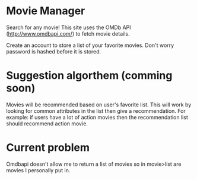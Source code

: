 # Movie Manager

Search for any movie!
This site uses the OMDb API (http://www.omdbapi.com/) to fetch movie details.

Create an account to store a list of your favorite movies.
Don't worry password is hashed before it is stored.

# Suggestion algorthem (comming soon)
Movies will be recommended based on user's favorite list. This will work by looking for common attributes in the list then give a recommendation. For example: if users have a lot of action movies then the recommendation list should recommend action movie.

# Current problem
Omdbapi doesn't allow me to return a list of movies so in movie>list are movies I personally put in. 
